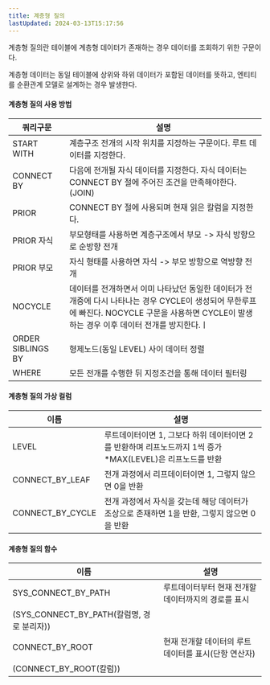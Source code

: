 ```yaml
---
title: 계층형 질의
lastUpdated: 2024-03-13T15:17:56
---
```


계층형 질의란 테이블에 계층형 데이터가 존재하는 경우 데이터를 조회하기 위한 구문이다.

계층형 데이터는 동일 테이블에 상위와 하위 데이터가 포함된 데이터를 뜻하고, 엔티티를 순환관계 모델로 설계하는 경우 발생한다.

#### 계층형 질의 사용 방법

|쿼리구문|설명|
|-|-|
|START WITH|계층구조 전개의 시작 위치를 지정하는 구문이다. 루트 데이터를 지정한다.|
|CONNECT BY|다음에 전개될 자식 데이터를 지정한다. 자식 데이터는 CONNECT BY 절에 주어진 조건을 만족해야한다.(JOIN)|
|PRIOR|CONNECT BY 절에 사용되며 현재 읽은 칼럼을 지정한다.|
|PRIOR 자식|부모형태를 사용하면 계층구조에서 부모 -> 자식 방향으로 순방향 전개|
|PRIOR 부모|자식 형태를 사용하면 자식 -> 부모 방향으로 역방향 전개|
|NOCYCLE|데이터를 전개하면서 이미 나타났던 동일한 데이터가 전개중에 다시 나타나는 경우 CYCLE이 생성되어 무한루프에 빠진다. NOCYCLE 구문을 사용하면 CYCLE이 발생하는 경우 이후 데이터 전개를 방지한다.ㅣ
|ORDER SIBLINGS BY|형제노드(동일 LEVEL) 사이 데이터 정렬|
|WHERE|모든 전개를 수행한 뒤 지정조건을 통해 데이터 필터링|

#### 계층형 질의 가상 컬럼

|이름|설명|
|-|-|
|LEVEL|루트데이터이면 1, 그보다 하위 데이터이면 2를 반환하며 리프노드까지 1씩 증가<br>*MAX(LEVEL)은 리프노드를 반환|
|CONNECT_BY_LEAF|전개 과정에서 리프데이터이면 1, 그렇지 않으면 0을 반환|
|CONNECT_BY_CYCLE|전개 과정에서 자식을 갖는데 해당 데이터가 조상으로 존재하면 1을 반환, 그렇지 않으면 0을 반환|

#### 계층형 질의 함수

|이름|설명|
|-|-|
|SYS_CONNECT_BY_PATH|루트데이터부터 현재 전개할 데이터까지의 경로를 표시<br>
(SYS_CONNECT_BY_PATH(칼럼명, 경로 분리자))|
|CONNECT_BY_ROOT|현재 전개할 데이터의 루트 데이터를 표시(단항 연산자)<br>
(CONNECT_BY_ROOT(칼럼))|